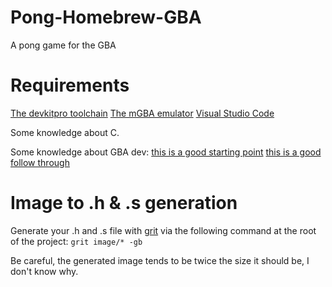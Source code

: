 # Pong-Homebrew-GBA
A pong game for the GBA

# Requirements
[The devkitpro toolchain](https://devkitpro.org/)
[The mGBA emulator](https://mgba.io/)
[Visual Studio Code](https://code.visualstudio.com/)

Some knowledge about C.

Some knowledge about GBA dev:
[this is a good starting point](https://zerodayarcade.com/tutorials/building-pong-for-the-gba)
[this is a good follow through](https://gbadev.net/tonc/foreword.html)

# Image to .h & .s generation
Generate your .h and .s file with [grit](https://www.coranac.com/man/grit/html/grit.htm) via the following command at the root of the project:
`grit image/* -gb`

Be careful, the generated image tends to be twice the size it should be, I don't know why.